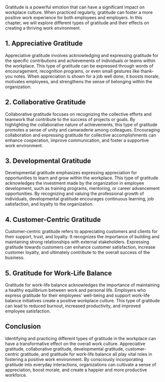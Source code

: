 
Gratitude is a powerful emotion that can have a significant impact on workplace culture. When practiced regularly, gratitude can foster a more positive work experience for both employees and employers. In this chapter, we will explore different types of gratitude and their effects on creating a thriving work environment.

1\. Appreciative Gratitude
-------------------------

Appreciative gratitude involves acknowledging and expressing gratitude for the specific contributions and achievements of individuals or teams within the workplace. This type of gratitude can be expressed through words of encouragement, recognition programs, or even small gestures like thank-you notes. When appreciation is shown for a job well done, it boosts morale, motivates employees, and strengthens the sense of belonging within the organization.

2\. Collaborative Gratitude
--------------------------

Collaborative gratitude focuses on recognizing the collective efforts and teamwork that contribute to the success of projects or goals. By highlighting the collaborative nature of achievements, this type of gratitude promotes a sense of unity and camaraderie among colleagues. Encouraging collaboration and expressing gratitude for collective accomplishments can enhance cooperation, improve communication, and foster a supportive work environment.

3\. Developmental Gratitude
--------------------------

Developmental gratitude emphasizes expressing appreciation for opportunities to learn and grow within the workplace. This type of gratitude acknowledges the investment made by the organization in employee development, such as training programs, mentoring, or career advancement opportunities. By recognizing and valuing the professional growth of individuals, developmental gratitude encourages continuous learning, job satisfaction, and loyalty to the organization.

4\. Customer-Centric Gratitude
-----------------------------

Customer-centric gratitude refers to appreciating customers and clients for their support, trust, and loyalty. It recognizes the importance of building and maintaining strong relationships with external stakeholders. Expressing gratitude towards customers can enhance customer satisfaction, increase customer loyalty, and ultimately contribute to the overall success of the business.

5\. Gratitude for Work-Life Balance
----------------------------------

Gratitude for work-life balance acknowledges the importance of maintaining a healthy equilibrium between work and personal life. Employers who express gratitude for their employees' well-being and support work-life balance initiatives create a positive workplace culture. This type of gratitude can lead to reduced burnout, increased productivity, and improved employee satisfaction.

Conclusion
----------

Identifying and practicing different types of gratitude in the workplace can have a transformative effect on the overall work culture. Appreciative gratitude, collaborative gratitude, developmental gratitude, customer-centric gratitude, and gratitude for work-life balance all play vital roles in fostering a positive work environment. By consciously incorporating gratitude into everyday interactions, organizations can cultivate a sense of appreciation, boost morale, and create a happier and more productive workforce.
